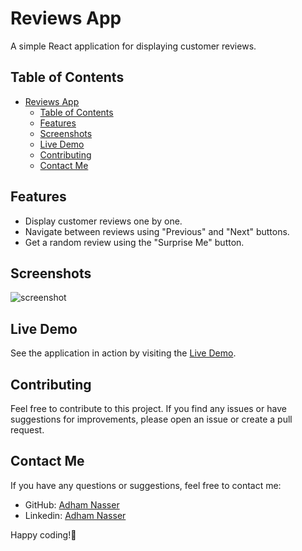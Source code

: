 # Reviews App

A simple React application for displaying customer reviews.

## Table of Contents

- [Reviews App](#reviews-app)
  - [Table of Contents](#table-of-contents)
  - [Features](#features)
  - [Screenshots](#screenshots)
  - [Live Demo](#live-demo)
  - [Contributing](#contributing)
  - [Contact Me](#contact-me)

## Features

- Display customer reviews one by one.
- Navigate between reviews using "Previous" and "Next" buttons.
- Get a random review using the "Surprise Me" button.

## Screenshots

![screenshot](./screenshot.png)

## Live Demo

See the application in action by visiting the [Live Demo](https://reviwes.vercel.app/).

## Contributing

Feel free to contribute to this project. If you find any issues or have suggestions for improvements, please open an issue or create a pull request.

## Contact Me

If you have any questions or suggestions, feel free to contact me:

- GitHub: [Adham Nasser](https://github.com/Adhamxiii)
- Linkedin: [Adham Nasser](https://www.linkedin.com/in/adhamnasser/)

Happy coding!🚀